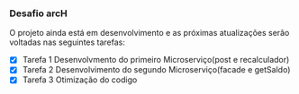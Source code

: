 ### Desafio arcH

O projeto ainda está em desenvolvimento e as próximas atualizações serão voltadas nas seguintes tarefas:

- [x] Tarefa 1      Desenvolvmento do primeiro Microserviço(post e recalculador)
- [x] Tarefa 2      Desenvolvimento do segundo Microserviço(facade e getSaldo)
- [x] Tarefa 3      Otimização do codigo
